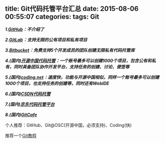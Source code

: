 title: Git代码托管平台汇总
date: 2015-08-06 00:55:07
categories:
tags: Git
---

***1.[GitHub](https://github.com/)：不介绍了***

***2.[GitLab](https://about.gitlab.com/)：支持无限的公有项目和私有项目***

***3.[Bitbucket](https://bitbucket.org/)：免费支持5个开发成员的团队创建无限私有代码托管库***

***4.(国内)[开源中国代码托管](http://git.oschina.net/)：一个账号最多可以创建1000个项目，包含公有和私有，同时具备团队协作开发平台，支持任务的创建、讨论、便签等***

***5.(国内)[coding.net](https://coding.net/home.html)：速度快，功能与开源中国相似，同样一个账号最多可以创建1000个项目，也支持任务的创建等，同时还有WebIDE***
<!--more-->
***6.(国内)[CSDN代码托管](https://code.csdn.net/)***

***7.(国内)[京东代码托管平台](https://code.jd.com/)***

***8.(国内)[GitCafe](https://gitcafe.com/)***

个人推荐：GitHub、Git@OSC(开源中国，必须支持)、Coding(快)

推荐一个[Git教程](http://www.liaoxuefeng.com/wiki/0013739516305929606dd18361248578c67b8067c8c017b000)